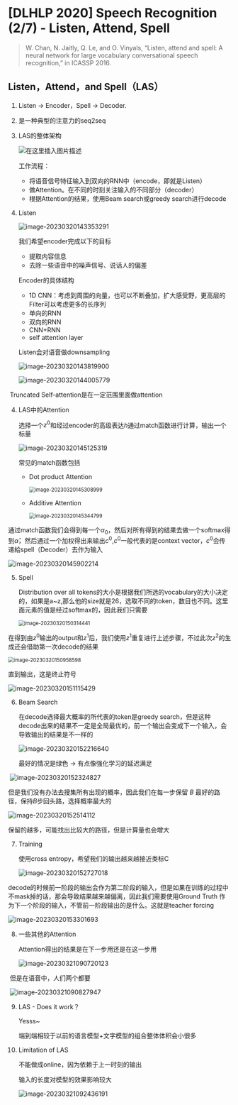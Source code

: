 # [DLHLP 2020] Speech Recognition (2/7) - Listen, Attend, Spell

>  W. Chan, N. Jaitly, Q. Le, and O. Vinyals, “Listen, attend and spell: A neural network for large vocabulary conversational speech recognition,” in ICASSP 2016.

## Listen，Attend，and Spell（LAS）

1. Listen -> Encoder，Spell -> Decoder. 

2. 是一种典型的注意力的seq2seq

3. LAS的整体架构

   ![在这里插入图片描述](https://img-blog.csdnimg.cn/20191216220112519.png?x-oss-process=image/watermark,type_ZmFuZ3poZW5naGVpdGk,shadow_10,text_aHR0cHM6Ly9ibG9nLmNzZG4ubmV0L3dlaXhpbl8zOTUyOTQxMw==,size_16,color_FFFFFF,t_70)

   工作流程：

   - 将语音信号特征输入到双向的RNN中（encode，即就是Listen）
   - 做Attention。在不同的时刻关注输入的不同部分（decoder）
   - 根据Attention的结果，使用Beam search或greedy search进行decode

4. Listen

   ![image-20230320143353291](https://niuzhikang.oss-cn-chengdu.aliyuncs.com/figures/202303201434463.png)

   我们希望encoder完成以下的目标

   - 提取内容信息
   - 去除一些语音中的噪声信号、说话人的偏差

   Encoder的具体结构

   - 1D CNN：考虑到周围的向量，也可以不断叠加，扩大感受野，更高层的Filter可以考虑更多的长序列
   - 单向的RNN
   - 双向的RNN
   - CNN+RNN
   - self attention layer

   Listen会对语音做downsampling

   ![image-20230320143819900](https://niuzhikang.oss-cn-chengdu.aliyuncs.com/figures/202303201438976.png)

   ![image-20230320144005779](https://niuzhikang.oss-cn-chengdu.aliyuncs.com/figures/202303201440870.png)

​		Truncated Self-attention是在一定范围里面做attention

4. LAS中的Attention

   选择一个$z^0$和经过encoder的高级表达$h$通过match函数进行计算，输出一个标量

   ![image-20230320145125319](https://niuzhikang.oss-cn-chengdu.aliyuncs.com/figures/202303201451380.png)

   常见的match函数包括

   - Dot product Attention

     <img src="https://niuzhikang.oss-cn-chengdu.aliyuncs.com/figures/202303201453041.png" alt="image-20230320145308999" style="zoom:80%;" />

   - Additive Attention

     <img src="https://niuzhikang.oss-cn-chengdu.aliyuncs.com/figures/202303201453836.png" alt="image-20230320145344799" style="zoom:80%;" />

通过match函数我们会得到每一个$\alpha_0$，然后对所有得到的结果去做一个softmax得到$\hat\alpha$，然后通过一个加权得出来输出$c^0$,$c^0$一般代表的是context vector，$c^0$会传递給spell（Decoder）去作为输入

![image-20230320145902214](https://niuzhikang.oss-cn-chengdu.aliyuncs.com/figures/202303201459336.png)

5. Spell

   Distribution over all tokens的大小是根据我们所选的vocabulary的大小决定的，如果是a~z,那么他的size就是26，选取不同的token，数目也不同。这里面元素的值是经过softmax的，因此我们只需要

   <img src="https://niuzhikang.oss-cn-chengdu.aliyuncs.com/figures/202303201503496.png" alt="image-20230320150314441" style="zoom:80%;" />

在得到由$z^0$输出的output和$z^1$后，我们使用$z^1$重复进行上述步骤，不过此次$z^2$的生成还会借助第一次decode的结果

<img src="https://niuzhikang.oss-cn-chengdu.aliyuncs.com/figures/202303201509670.png" alt="image-20230320150958598" style="zoom:80%;" />

直到输出<EOS>，这是终止符号

![image-20230320151115429](https://niuzhikang.oss-cn-chengdu.aliyuncs.com/figures/202303201511501.png)

6. Beam Search

   在decode选择最大概率的所代表的token是greedy search，但是这种decode出来的结果不一定是全局最优的，前一个输出会变成下一个输入，会导致输出的结果是不一样的

   ![image-20230320152216640](https://niuzhikang.oss-cn-chengdu.aliyuncs.com/figures/202303201522713.png)

   最好的情况是绿色 -> 有点像强化学习的延迟满足

​		![image-20230320152324827](https://niuzhikang.oss-cn-chengdu.aliyuncs.com/figures/202303201523907.png)

但是我们没有办法去搜集所有出现的概率，因此我们在每一步保留 $B$ 最好的路径，保持$B$步回头路，选择概率最大的

![image-20230320152514112](https://niuzhikang.oss-cn-chengdu.aliyuncs.com/figures/202303201525179.png)

保留的越多，可能找出比较大的路径，但是计算量也会增大

7. Training

   使用cross entropy，希望我们的输出越来越接近类标C

   ![image-20230320152727018](https://niuzhikang.oss-cn-chengdu.aliyuncs.com/figures/202303201527108.png)

​	decode的时候前一阶段的输出会作为第二阶段的输入，但是如果在训练的过程中不mask掉的话，那会导致结果越来越偏离，因此我们需要使用Ground Truth 作为下一个阶段的输入，不管前一阶段输出的是什么。这就是teacher forcing

![image-20230320153301693](https://niuzhikang.oss-cn-chengdu.aliyuncs.com/figures/202303201533753.png)

8. 一些其他的Attention

   Attention得出的结果是在下一步用还是在这一步用

   ![image-20230321090720123](https://niuzhikang.oss-cn-chengdu.aliyuncs.com/figures/202303210907260.png)

​		但是在语音中，人们两个都要

​		![image-20230321090827947](https://niuzhikang.oss-cn-chengdu.aliyuncs.com/figures/202303210908019.png)

9. LAS - Does it work？

   Yesss~

   端到端相较于以前的语言模型+文字模型的组合整体体积会小很多

10. Limitation of LAS

    不能做成online，因为依赖于上一时刻的输出

    输入的长度对模型的效果影响较大

    ![image-20230321092436191](https://niuzhikang.oss-cn-chengdu.aliyuncs.com/figures/202303210924255.png)